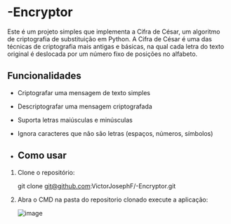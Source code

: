 # -Encryptor

Este é um projeto simples que implementa a Cifra de César, um algoritmo de criptografia de substituição em Python. A Cifra de César é uma das técnicas de criptografia mais antigas e básicas, na qual cada letra do texto original é deslocada por um número fixo de posições no alfabeto.

## Funcionalidades

- Criptografar uma mensagem de texto simples
- Descriptografar uma mensagem criptografada
- Suporta letras maiúsculas e minúsculas
- Ignora caracteres que não são letras (espaços, números, símbolos)

- ## Como usar

1. Clone o repositório:
   
   git clone git@github.com:VictorJosephF/-Encryptor.git
3. Abra o CMD na pasta do repositorio clonado execute a aplicação:
   
   ![image](https://github.com/VictorJosephF/-Encryptor/assets/68386487/64e3b601-4b53-442f-9ac9-8f2990cdbbcc)

